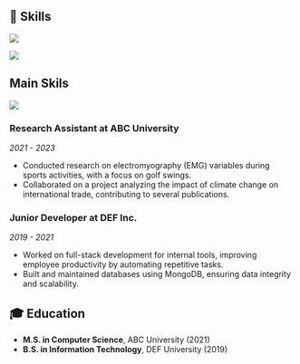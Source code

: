 ## 🌱 Skills
![](https://github-readme-stats.vercel.app/api/top-langs?username=tarou-jp&show_icons=true&locale=en&layout=compact)

![](https://skillicons.dev/icons?i=html,css,js,python,php,ruby,rails,git,c,cs,swift,aws,nextjs,nuxtjs,react,vue,java,astro,firebase)

## Main Skils
![](https://skillicons.dev/icons?i=html,css,js,python,git,c,swift,nextjs,react,java)

### Research Assistant at ABC University
*2021 - 2023*
- Conducted research on electromyography (EMG) variables during sports activities, with a focus on golf swings.
- Collaborated on a project analyzing the impact of climate change on international trade, contributing to several publications.

### Junior Developer at DEF Inc.
*2019 - 2021*
- Worked on full-stack development for internal tools, improving employee productivity by automating repetitive tasks.
- Built and maintained databases using MongoDB, ensuring data integrity and scalability.

## 🎓 Education

- **M.S. in Computer Science**, ABC University (2021)
- **B.S. in Information Technology**, DEF University (2019)



